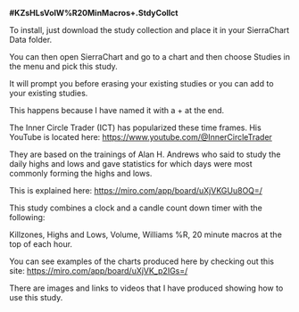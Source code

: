 **#KZsHLsVolW%R20MinMacros+.StdyCollct**

To install, just download the study collection and place it in your SierraChart Data folder.

You can then open SierraChart and go to a chart and then choose Studies in the menu and pick this study.

It will prompt you before erasing your existing studies or you can add to your existing studies.

This happens because I have named it with a + at the end.

The Inner Circle Trader (ICT) has popularized these time frames. His YouTube is located here: https://www.youtube.com/@InnerCircleTrader

They are based on the trainings of Alan H. Andrews who said to study the daily highs and lows and gave statistics for which days were most commonly forming the highs and lows. 

This is explained here: https://miro.com/app/board/uXjVKGUu8OQ=/

This study combines a clock and a candle count down timer with the following:

Killzones, Highs and Lows, Volume, Williams %R, 20 minute macros at the top of each hour.

You can see examples of the charts produced here by checking out this site: https://miro.com/app/board/uXjVK_p2IGs=/

There are images and links to videos that I have produced showing how to use this study.
